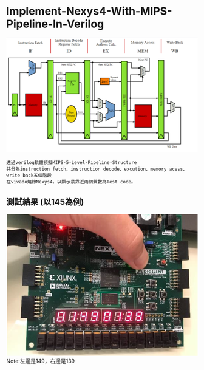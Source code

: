 # Implement-Nexys4-With-MIPS-Pipeline-In-Verilog
![error](https://github.com/JusticeLeee/Implement-Nexys4-With-MIPS-Pipeline-In-Verilog/blob/master/png/MIPS_Architecture_(Pipelined).png)
```
透過verilog軟體模擬MIPS-5-Level-Pipeline-Structure
共分為instruction fetch、instruction decode、excution、memory acess、write back五個階段
在vivado燒錄Nexys4，以顯示最靠近兩個質數為Test code。
```
## 測試結果 (以145為例)
![error](https://github.com/JusticeLeee/Implement-Nexys4-With-MIPS-Pipeline-In-Verilog/blob/master/png/Test_Result.png)
Note:左邊是149，右邊是139
